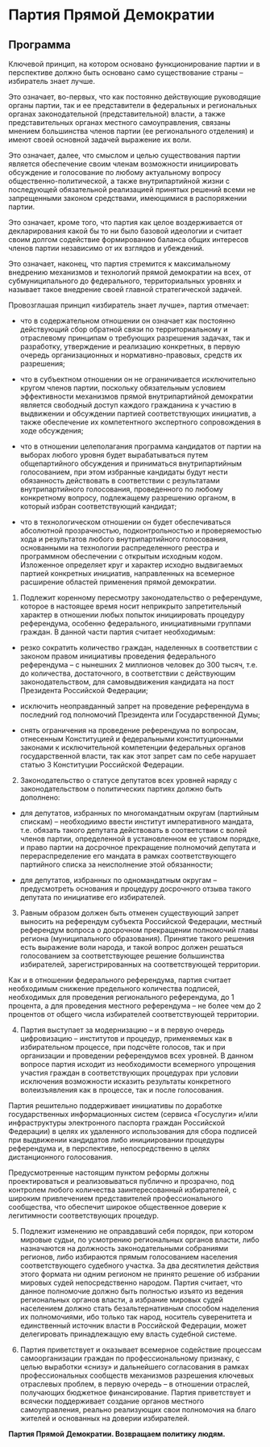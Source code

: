 # Партия Прямой Демократии
## Программа

Ключевой принцип, на котором основано функционирование партии и в перспективе должно быть основано само существование страны – избиратель знает лучше.

Это означает, во-первых, что как постоянно действующие руководящие органы партии, так и ее представители в федеральных и региональных органах законодательной (представительной) власти, а также представительных органах местного самоуправления, связаны мнением большинства членов партии (ее регионального отделения) и имеют своей основной задачей выражение их воли.

Это означает, далее, что смыслом и целью существования партии является обеспечение своим членам возможности инициировать обсуждение и голосование по любому актуальному вопросу общественно-политической, а также внутрипартийной жизни с последующей обязательной реализацией принятых решений всеми не запрещенными законом средствами, имеющимися в распоряжении партии.

Это означает, кроме того, что партия как целое воздерживается от декларирования какой бы то ни было базовой идеологии и считает своим долгом содействие формированию баланса общих интересов членов партии независимо от их взглядов и убеждений.

Это означает, наконец, что партия стремится к максимальному внедрению механизмов и технологий прямой демократии на всех, от субмуниципального до федерального, территориальных уровнях и называет такое внедрение своей главной стратегической задачей.

Провозглашая принцип «избиратель знает лучше», партия отмечает:

- что в содержательном отношении он означает как постоянно действующий сбор обратной связи по территориальному и отраслевому принципам о требующих разрешения задачах, так и разработку, утверждение и реализацию конкретных, в первую очередь организационных и нормативно-правовых, средств их разрешения;

- что в субъектном отношении он не ограничивается исключительно кругом членов партии, поскольку обязательным условием эффективности механизмов прямой внутрипартийной демократии является свободный доступ каждого гражданина к участию в выдвижении и обсуждении партией соответствующих инициатив, а также обеспечение их компетентного экспертного сопровождения в ходе обсуждения;

- что в отношении целеполагания программа кандидатов от партии на выборах любого уровня будет вырабатываться путем общепартийного обсуждения и приниматься внутрипартийным голосованием, при этом избранные кандидаты будут нести обязанность действовать в соответствии с результатами внутрипартийного голосования, проведенного по любому конкретному вопросу, подлежащему разрешению органом, в который избран соответствующий кандидат; 

- что в технологическом отношении он будет обеспечиваться абсолютной прозрачностью, подконтрольностью и проверяемостью хода и результатов любого внутрипартийного голосования, основанными на технологии распределенного реестра и программном обеспечении с открытым исходным кодом.
Изложенное определяет круг и характер исходно выдвигаемых партией конкретных инициатив, направленных на всемерное расширение областей применения прямой демократии.

1. Подлежит коренному пересмотру законодательство о референдуме, которое в настоящее время носит неприкрыто запретительный характер в отношении любых попыток инициировать процедуру референдума, особенно федерального, инициативными группами граждан. В данной части партия считает необходимым:

  - резко сократить количество граждан, наделенных в соответствии с законом правом инициативы проведения федерального референдума – с нынешних 2 миллионов человек до 300 тысяч, т.е. до количества, достаточного, в соответствии с действующим законодательством, для самовыдвижения кандидата на пост Президента Российской Федерации;

  - исключить неоправданный запрет на проведение референдума в последний год полномочий Президента или Государственной Думы;

  - снять ограничения на проведение референдума по вопросам, отнесенным Конституцией и федеральными конституционными законами к исключительной компетенции федеральных органов государственной власти, так как этот запрет сам по себе нарушает статью 3 Конституции Российской Федерации.

2. Законодательство о статусе депутатов всех уровней наряду с законодательством о политических партиях должно быть дополнено:

  - для депутатов, избранных по многомандатным округам (партийным спискам) – необходиимо ввести институт императивного мандата, т.е. обязать такого депутата действовать в соответствии с волей членов партии, определенной в  установленном ее уставом порядке, и право партии на досрочное прекращение полномочий депутата и перераспределение его мандата в рамках соответствующего партийного списка за неисполнение этой обязанности;

  - для депутатов, избранных по одномандатным округам – предусмотреть основания и процедуру досрочного отзыва такого депутата по инициативе его избирателей.

3. Равным образом должен быть отменен существующий запрет выносить на референдум субъекта Российской Федерации, местный референдум вопроса о досрочном прекращении полномочий главы региона (муниципального образования). Принятие такого решения есть выражение воли народа, и такой вопрос должен решаться голосованием за соответствующее решение большинства избирателей, зарегистрированных на соответствующей территории.

  Как и в отношении федерального референдума, партия считает необходимым снижение предельного количества подписей, необходимых для проведения регионального референдума, до 1 процента, а для проведения местного референдума – не более чем до 2 процентов от общего числа избирателей соответствующей территории.

4. Партия выступает за модернизацию – и в первую очередь цифровизацию – институтов и процедур, применяемых как в избирательном процессе, при подсчёте голосов, так и при организации и проведении референдумов всех уровней. В данном вопросе партия исходит из необходимости всемерного упрощения участия граждан в соответствующих процедурах при условии исключения возможности исказить результаты конкретного волеизъявления как в процессе, так и после голосования.

  Партия решительно поддерживает инициативы по доработке государственных информационных систем (сервиса «Госуслуги» и/или инфраструктуры электронного паспорта граждан Российской Федерации) в целях их удаленного использования для сбора подписей при выдвижении кандидатов либо инициировании процедуры референдума и, в перспективе, непосредственно в целях дистанционного голосования.

  Предусмотренные настоящим пунктом реформы должны проектироваться и реализовываться публично и прозрачно, под контролем любого количества заинтересованный избирателей, с широким привлечением представителей профессионального сообщества, что обеспечит широкое общественное доверие к легитимности соответствующих процедур.

5. Подлежит изменению не оправдавший себя порядок, при котором мировые судьи, по усмотрению региональных органов власти, либо назначаются на должность законодательными собраниями регионов, либо избираются прямым голосованием населения соответствующего судебного участка. За два десятилетия действия этого формата ни одним регионом не принято решение об избрании мировых судей непосредственно народом. Партия считает, что данное полномочие должно быть полностью изъято из ведения региональных органов власти, а избрание мировых судей населением должно стать безальтернативным способом наделения их полномочиями, ибо только так народ, носитель суверенитета и единственный источник власти в Российской Федерации, может делегировать принадлежащую ему власть судебной системе. 

6. Партия приветствует и оказывает всемерное содействие процессам самоорганизации граждан по профессиональному признаку, с целью выработки «снизу» и дальнейшего согласования в рамках профессиональных сообществ механизмов разрешения ключевых отраслевых проблем, в первую очередь – в отношении отраслей, получающих бюджетное финансирование. Партия приветствует и всячески поддерживает создание органов местного самоуправления, реально реализующих свои полномочия на благо жителей и основанных на доверии избирателей.

**Партия Прямой Демократии. Возвращаем политику людям.**
